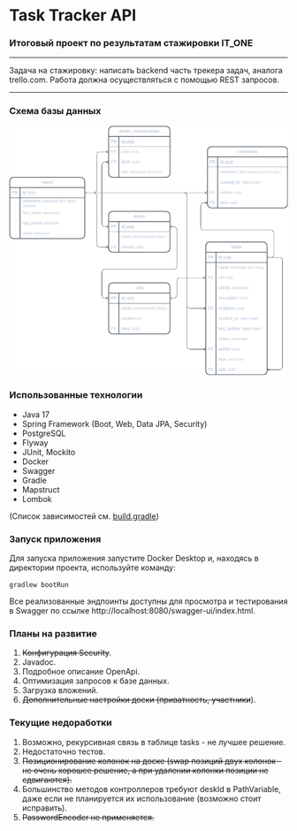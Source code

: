 # Task Tracker API
### Итоговый проект по результатам стажировки IT_ONE

---

Задача на стажировку: написать backend часть трекера задач, аналога trello.com. 
Работа должна осуществляться с помощью REST запросов.

---

### Схема базы данных

![ER](assets/tt-security-github.png)

### Использованные технологии

- Java 17
- Spring Framework (Boot, Web, Data JPA, Security)
- PostgreSQL
- Flyway
- JUnit, Mockito
- Docker
- Swagger
- Gradle
- Mapstruct
- Lombok

(Список зависимостей см. [build.gradle](build.gradle))

### Запуск приложения

Для запуска приложения запустите Docker Desktop и, находясь в директории проекта, используйте команду:

    gradlew bootRun

Все реализованные эндпоинты доступны для просмотра и тестирования в Swagger по ссылке http://localhost:8080/swagger-ui/index.html.

### Планы на развитие

1. ~~Конфигурация Security~~.
2. Javadoc.
3. Подробное описание OpenApi.
4. Оптимизация запросов к базе данных.
5. Загрузка вложений.
6. ~~Дополнительные настройки доски (приватность, участники~~).

### Текущие недоработки

1. Возможно, рекурсивная связь в таблице tasks - не лучшее решение.
2. Недостаточно тестов.
3. ~~Позиционирование колонок на доске (swap позиций двух колонок - не очень хорошее решение, а при удалении колонки позиции не сдвигаются).~~
4. Большинство методов контроллеров требуют deskId в PathVariable, даже если не планируется их использование (возможно стоит исправить).
5. ~~PasswordEncoder не применяется.~~

